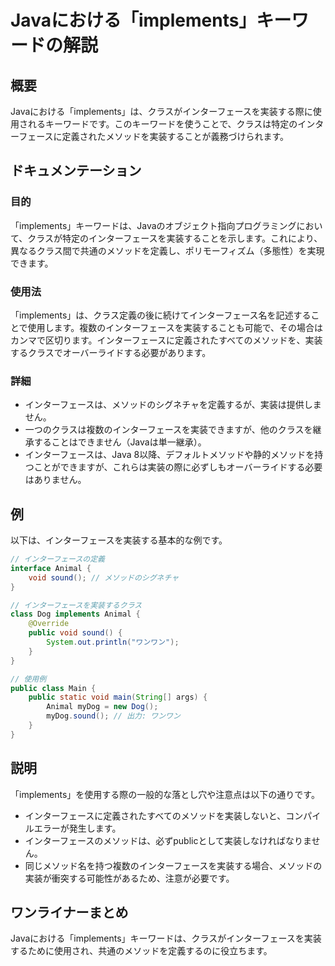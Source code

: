 <!--
Meta Description: # Javaにおける「implements」キーワードの解説 ## 概要 Javaにおける「implements」は、クラスがインターフェースを実装する際に使用されるキーワードです。このキーワードを使うことで、クラスは特定のインターフェースに定義されたメソッドを実装することが義務づけられます。 ##...
Meta Keywords: implements, javaにおける, animal, void, sound
-->

# Javaにおける「implements」キーワードの解説

## 概要
Javaにおける「implements」は、クラスがインターフェースを実装する際に使用されるキーワードです。このキーワードを使うことで、クラスは特定のインターフェースに定義されたメソッドを実装することが義務づけられます。

## ドキュメンテーション
### 目的
「implements」キーワードは、Javaのオブジェクト指向プログラミングにおいて、クラスが特定のインターフェースを実装することを示します。これにより、異なるクラス間で共通のメソッドを定義し、ポリモーフィズム（多態性）を実現できます。

### 使用法
「implements」は、クラス定義の後に続けてインターフェース名を記述することで使用します。複数のインターフェースを実装することも可能で、その場合はカンマで区切ります。インターフェースに定義されたすべてのメソッドを、実装するクラスでオーバーライドする必要があります。

### 詳細
- インターフェースは、メソッドのシグネチャを定義するが、実装は提供しません。
- 一つのクラスは複数のインターフェースを実装できますが、他のクラスを継承することはできません（Javaは単一継承）。
- インターフェースは、Java 8以降、デフォルトメソッドや静的メソッドを持つことができますが、これらは実装の際に必ずしもオーバーライドする必要はありません。

## 例
以下は、インターフェースを実装する基本的な例です。

```java
// インターフェースの定義
interface Animal {
    void sound(); // メソッドのシグネチャ
}

// インターフェースを実装するクラス
class Dog implements Animal {
    @Override
    public void sound() {
        System.out.println("ワンワン");
    }
}

// 使用例
public class Main {
    public static void main(String[] args) {
        Animal myDog = new Dog();
        myDog.sound(); // 出力: ワンワン
    }
}
```

## 説明
「implements」を使用する際の一般的な落とし穴や注意点は以下の通りです。
- インターフェースに定義されたすべてのメソッドを実装しないと、コンパイルエラーが発生します。
- インターフェースのメソッドは、必ずpublicとして実装しなければなりません。
- 同じメソッド名を持つ複数のインターフェースを実装する場合、メソッドの実装が衝突する可能性があるため、注意が必要です。

## ワンライナーまとめ
Javaにおける「implements」キーワードは、クラスがインターフェースを実装するために使用され、共通のメソッドを定義するのに役立ちます。